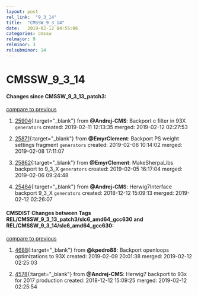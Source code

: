 ```yaml
---
layout: post
rel_link:  "9_3_14"
title:  "CMSSW_9_3_14"
date:   2019-02-12 04:55:06
categories: cmssw
relmajor: 9
relminor: 3
relsubminor: 14
---
```


# CMSSW_9_3_14
#### Changes since CMSSW_9_3_13_patch3:
[compare to previous](https://github.com/cms-sw/cmssw/compare/CMSSW_9_3_13_patch3...CMSSW_9_3_14)



1. [25904](http://github.com/cms-sw/cmssw/pull/25904){:target="_blank"}  from **@Andrej-CMS**: Backport c filter in 93X `generators`  created: 2019-02-11 12:13:35 merged: 2019-02-12 02:27:53



2. [25871](http://github.com/cms-sw/cmssw/pull/25871){:target="_blank"}  from **@EmyrClement**: Backport PS weight settings fragment `generators`  created: 2019-02-06 10:14:02 merged: 2019-02-08 17:11:07



3. [25862](http://github.com/cms-sw/cmssw/pull/25862){:target="_blank"}  from **@EmyrClement**: MakeSherpaLibs backport to 9_3_X `generators`  created: 2019-02-05 16:17:04 merged: 2019-02-06 09:24:48



4. [25484](http://github.com/cms-sw/cmssw/pull/25484){:target="_blank"}  from **@Andrej-CMS**: Herwig7Interface backport 9_3_X `generators`  created: 2018-12-12 15:09:13 merged: 2019-02-12 02:26:07



#### CMSDIST Changes between Tags REL/CMSSW_9_3_13_patch3/slc6_amd64_gcc630 and REL/CMSSW_9_3_14/slc6_amd64_gcc630:
[compare to previous](https://github.com/cms-sw/cmsdist/compare/REL/CMSSW_9_3_13_patch3/slc6_amd64_gcc630...REL/CMSSW_9_3_14/slc6_amd64_gcc630)



1. [4688](http://github.com/cms-sw/cmsdist/pull/4688){:target="_blank"}  from **@kpedro88**: Backport openloops optimizations to 93X created: 2019-02-09 20:01:38 merged: 2019-02-12 02:25:03

2. [4578](http://github.com/cms-sw/cmsdist/pull/4578){:target="_blank"}  from **@Andrej-CMS**: Herwig7 backport to 93x for 2017 production created: 2018-12-12 15:09:25 merged: 2019-02-12 02:25:54
